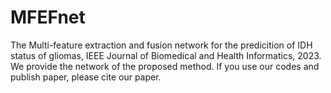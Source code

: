 # MFEFnet
The Multi-feature extraction and fusion network for the predicition of IDH status of gliomas, IEEE Journal of Biomedical and Health Informatics, 2023.
We provide the network of the proposed method.
If you use our codes and publish paper, please cite our paper.
